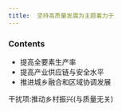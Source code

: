 ```yaml
---
title:  坚持高质量发展为主题着力于
--- 
```


### Contents
- 提高全要素生产率
- 提高产业供应链与安全水平
- 推进城乡融合和区域协调发展

干扰项:推动乡村振兴(与质量无关)
